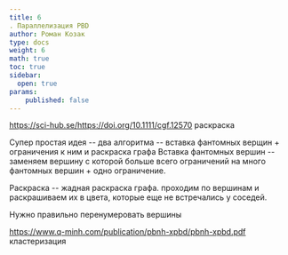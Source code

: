 ```yaml
---
title: 6
. Параллелизация PBD
author: Роман Козак
type: docs
weight: 6
math: true
toc: true
sidebar:
  open: true
params:
    published: false
---
```





https://sci-hub.se/https://doi.org/10.1111/cgf.12570  раскраска

Супер простая идея -- два алгоритма -- вставка фантомных верщин + ограничения к ним и раскраска графа
Вставка фантомных вершин -- заменяем вершину с которой больше всего ограничений на много фантомных вершин + одно ограничение. 

Раскраска -- жадная раскраска графа. проходим по вершинам и раскрашиваем их в цвета, которые еще не встречались у соседей.

Нужно правильно перенумеровать вершины

https://www.q-minh.com/publication/pbnh-xpbd/pbnh-xpbd.pdf  кластеризация